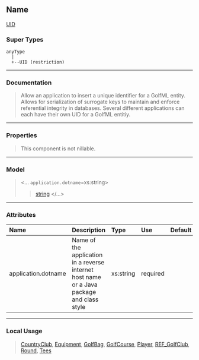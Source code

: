 ## Name ##

[UID](CUID.md)
### Super Types ###
```
anyType
  |
  +--UID (restriction)
```


---


### Documentation ###


> Allow an application to insert a unique identifier for a GolfML entity.
> Allows for serialization of surrogate keys to maintain and enforce referential integrity in databases.
> Several different applications can each have their own UID for a GolfML entitiy.


---



### Properties ###

> This component is not nillable.

---


### Model ###

> <...  `application.dotname`=xs:string>
> > [string](Sstring.md)
> > </...>

---


### Attributes ###

| **Name** | **Description** | **Type** | **Use** | **Default** | **Fixed** | **Form** |
|:---------|:----------------|:---------|:--------|:------------|:----------|:---------|
| application.dotname |  Name of the application in a reverse internet host name or a Java package and class style | xs:string | required |             |           | unqualified |


---


### Local Usage ###

> [CountryClub](CCountryClub.md), [Equipment](CEquipment.md), [GolfBag](CGolfBag.md), [GolfCourse](CGolfCourse.md), [Player](CPlayer.md), [REF\_GolfClub](CREF_GolfClub.md), [Round](CRound.md), [Tees](CTees.md)